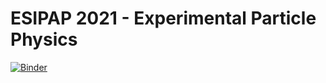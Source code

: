 # ESIPAP 2021 - Experimental Particle Physics

<!--
## Slides

The slides of the lectures will appear in [this directory](Slides) as the course proceeds.

## Homework

I will sometime leave things to do by yourself, in order to consolidate what we learned during the lectures. Instructions and material will appear in the [Homework](Homework) directory.

## Tutorials

Every once in a while, we will do simple calculations and data analysis exercises. When the whiteboard will not be enough, we will use [ROOT](https://root.cern) and [Python](https://www.python.org) with [Jupyter](https://jupyter.org) notebooks, that will appear in the [Tutorials](Tutorials) directory. 

You have three options to run these notebooks:

- If you have a version of Python and ROOT (with Python enabled) installed on your computer, clone or download the repository and run the notebooks locally.
- If you have a CERN account, you can use [SWAN](http://swan.cern.ch). Clone the repository on your CERNBox area to access the notebooks.
- If none of the above works for you, you can launch a standalone [binder](https://mybinder.org) environment using the other button below: It will give you a working setup with Python and ROOT that will allow you to run the notebooks from the browser. Please note that in this case any change you make will be lost unless you copy them elsewhere.

-->

[![Binder](https://mybinder.org/badge_logo.svg)](https://mybinder.org/v2/gh/marcodelmastro/ESIPAP-2021/master?filepath=index.ipynb)

<!--
**Go to the [Tutorials](Tutorials) directory and execute the [example notebook](Tutorials/TestSetup.ipynb) there to verify your setup!**

If you never used Python before, fear not! It's rather easy to get the grip of the basics. You can use the excellent [Crash Course](https://github.com/rpmuller/PythonCrashCourse) by [Rick Muller](http://www.cs.sandia.gov/~rmuller/) to get started.
-->
